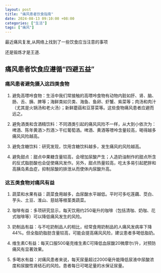 ```yaml
---
layout: post
title: "痛风患者饮食指南"
date: 2024-08-13 09:10:00 +08:00
categories: ["生活"]
tags: ["痛风"]
---
```


最近痛风复发,从网络上找到了一些饮食应当注意的事项

还是锻炼才是王道.

## 痛风患者饮食应遵循“四避五益”



### 痛风患者避免摄入这四类食物


1. 避免高嘌呤食物：生活中我们常接触的高嘌呤食物有动物内脏如肝、肾、脑、肠、舌、胰、脾等；海鲜类如贝类、海鱼、鱼卵、虾蟹、紫菜等；肉汤和肉汁（尤其是火锅汤和老火汤）；新鲜蘑菇和豆芽菜等。这些食物痛风患者应避而远之。


2. 避免酒类和含酒精饮料：不同酒类引起的痛风风险不一样，从大到小依次为：啤酒、陈年黄酒＞烈酒＞干红葡萄酒。啤酒、黄酒等嘌呤含量较高，喝得越多痛风风险越高。


3. 避免含糖饮料：研究发现，饮用含糖饮料越多，发生痛风的风险越高。


4. 避免甜点：甜点中果糖含量较高，会增加尿酸产生；人造奶油制作的甜点所含的反式脂肪酸也会促使痛风发作。另外，甜点热量较高，吃太多易引起肥胖和高胰岛素血症，抑制尿酸的排泄从而使体内尿酸升高。



### 这五类食物对痛风有益


1. 蔬菜和水果有益：蔬菜食用越多，血尿酸水平越低。平时可多吃莲藕、茭白、芋头、土豆、淮山、慈姑等根茎类蔬菜。


2. 咖啡有益：多项研究显示，每天饮用约250毫升的咖啡（包括清咖、奶咖、花式咖啡等）可以降低痛风发生的风险。


3. 奶制品有益：与不吃奶制品人的相比，经常食用奶制品的人痛风发病率下降44%。但全脂奶脂肪含量较高，可能会提高痛风风险，建议患者多喝低脂奶。


4. 维生素C有益：每天口服500毫克维生素C可降低血尿酸20微摩尔/升，对预防痛风有显著效果。


5. 多喝水有益：对痛风患者来说，每天尿量超过2000毫升能降低尿液中尿酸浓度和尿酸性肾结石的风险。患者每日可喝足量的水保证尿量。